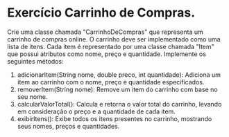 # Exercício Carrinho de Compras.

Crie uma classe chamada "CarrinhoDeCompras" que representa um carrinho de compras online. O carrinho deve ser implementado como uma lista de itens. Cada item é representado por uma classe chamada "Item" que possui atributos como nome, preço e quantidade. Implemente os seguintes métodos:

1. adicionarItem(String nome, double preco, int quantidade): Adiciona um item ao carrinho com o nome, preço e quantidade especificados.
2. removerItem(String nome): Remove um item do carrinho com base no seu nome.
3. calcularValorTotal(): Calcula e retorna o valor total do carrinho, levando em consideração o preço e a quantidade de cada item.
4. exibirItens(): Exibe todos os itens presentes no carrinho, mostrando seus nomes, preços e quantidades.


